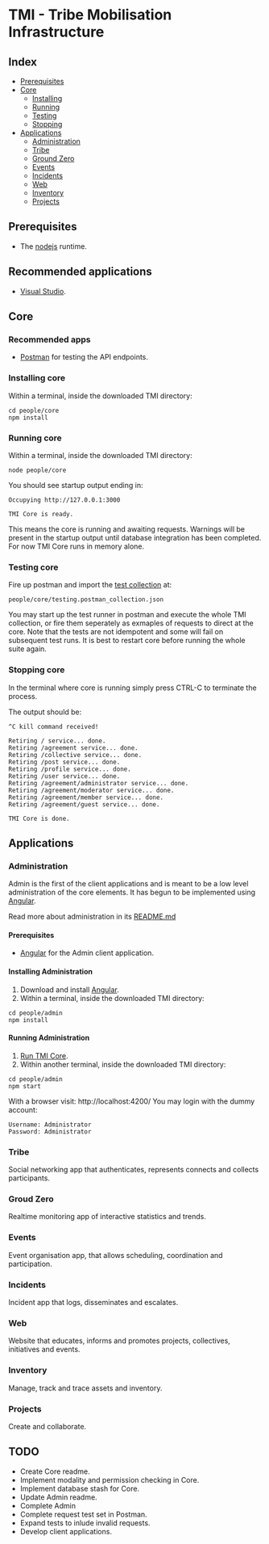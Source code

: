 # TMI - Tribe Mobilisation Infrastructure


## Index

* [Prerequisites](#Prerequisites)
* [Core](#Core)
  * [Installing](#installing-core)
  * [Running](#running-core)
  * [Testing](#testing-core)
  * [Stopping](#stopping-core)
* [Applications](#Applications)
  * [Administration](#Administration)
  * [Tribe](#Tribe)
  * [Ground Zero](#Groud-Zero)
  * [Events](#Events)
  * [Incidents](#Incidents)
  * [Web](#Web)
  * [Inventory](#Inventory)
  * [Projects](#Projects)


## Prerequisites

* The [nodejs](https://nodejs.org) runtime.


## Recommended applications

* [Visual Studio](https://visualstudio.microsoft.com).


## Core


### Recommended apps

* [Postman](https://www.getpostman.com) for testing the API endpoints.


### Installing core

Within a terminal, inside the downloaded TMI directory:
```
cd people/core
npm install
```


### Running core

Within a terminal, inside the downloaded TMI directory:
```
node people/core
```

You should see startup output ending in:

```
Occupying http://127.0.0.1:3000

TMI Core is ready.
```

This means the core is running and awaiting requests.
Warnings will be present in the startup output until database integration has been completed.
For now TMI Core runs in memory alone.


### Testing core

Fire up postman and import the [test collection](people/core/testing.postman_collection.json) at:
```
people/core/testing.postman_collection.json
```

You may start up the test runner in postman and execute the whole TMI collection, or fire them seperately as exmaples of requests to direct at the core.
Note that the tests are not idempotent and some will fail on subsequent test runs.
It is best to restart core before running the whole suite again.

### Stopping core

In the terminal where core is running simply press CTRL-C to terminate the process.

The output should be:
```
^C kill command received!

Retiring / service... done.
Retiring /agreement service... done.
Retiring /collective service... done.
Retiring /post service... done.
Retiring /profile service... done.
Retiring /user service... done.
Retiring /agreement/administrator service... done.
Retiring /agreement/moderator service... done.
Retiring /agreement/member service... done.
Retiring /agreement/guest service... done.

TMI Core is done.
```

## Applications


### Administration

Admin is the first of the client applications and is meant to be a low level administration of the core elements.
It has begun to be implemented using [Angular](https://angular.io/).

Read more about administration in its [README.md](people/admin/README.md)


#### Prerequisites

* [Angular](https://angular.io) for the Admin client application.


#### Installing Administration

1. Download and install [Angular](https://angular.io/).
1. Within a terminal, inside the downloaded TMI directory:

```
cd people/admin
npm install
```

#### Running Administration

1. [Run TMI Core](#Running).
1. Within another terminal, inside the downloaded TMI directory:

```
cd people/admin
npm start
```

With a browser visit: http://localhost:4200/
You may login with the dummy account:
```
Username: Administrator
Password: Administrator
```

### Tribe

Social networking app that authenticates, represents connects and collects participants.


### Groud Zero

Realtime monitoring app of interactive statistics and trends.


### Events

Event organisation app, that allows scheduling, coordination and participation.


### Incidents

Incident app that logs, disseminates and escalates.


### Web

Website that educates, informs and promotes projects, collectives, initiatives and events.


### Inventory

Manage, track and trace assets and inventory.


### Projects

Create and collaborate.


## TODO

* Create Core readme.
* Implement modality and permission checking in Core.
* Implement database stash for Core.
* Update Admin readme.
* Complete Admin
* Complete request test set in Postman.
* Expand tests to inlude invalid requests.
* Develop client applications.

